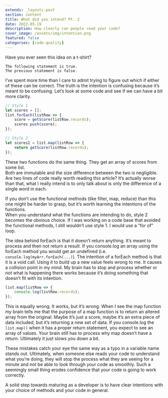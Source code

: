 ```yaml
---
extends: _layouts.post
section: content
title: What did you intend? Pt. 2
date: 2022-05-19
description: How clearly can people read your code?
cover_image: /assets/img/intention.png
featured: false
categories: [code-quality]
---
```


Have you ever seen this idea on a t-shirt?

```
The following statement is true.
The previous statement is false.
```

I’ve spent more time than I care to admit trying to figure out which if either of these can be correct.  The truth is the intention is confusing because it’s meant to be confusing.  Let’s look at some code and see if we can have a bit more clarity.

```jsx
// Style 1
let scores = [];
list.forEach(listRow => {
	score = getScore(listRow.records);
    scores.push(score);
});

// Style 2
let scores2 = list.map(listRow => {
    return getScore(listRow.records);
});
```

These two functions do the same thing.  They get an array of scores from some list.  
Both are immutable and the size difference between the two is negligible.   Are two 
lines of code really worth reading this article?  It’s actually worse than that, 
what I really intend is to only talk about is only the difference of a single word 
in each.

If you don’t use the functional methods (like filter, map, reduce) than this one 
might be harder to grasp, but it’s worth learning the intentions of the functions.  
When you understand what the functions are intending to do, style 2 becomes the 
obvious choice.  If I was working on a code base that avoided the functional 
methods, I still wouldn’t use style 1.  I would use a “for of” loop.

The idea behind forEach is that it doesn’t return anything.  It’s meant to process and 
then not return a result.  If you console.log an array using the forEach method you 
would get an undefined (i.e. `console.log(myArr.forEach(...)`).  The intention of a forEach method is that it is a void call. 
Using it to build up a new value feels wrong to me.  It causes a collision point in 
my mind.  My brain has to stop and process whether or not what is happening there 
works because it’s doing something that doesn’t fit with its intention.

```jsx
list.map(listRow => {
	console.log(listRow.records);
});
```

This is equally wrong.  It works, but it’s wrong.  When I see the map function my 
brain tells me that the purpose of a map function is to return an altered array 
from the original.  Maybe it’s just a score, maybe it’s an extra piece of data 
included, but it’s returning a new set of data.  If you console.log the 
`list.map()` when it has a proper return statement, you expect to see an array 
of values.  Your brain still has to process why map doesn’t have a return.
Ultimately it just slows you down a bit.

These mistakes catch your eye the same way as a typo in a variable name stands 
out.  Ultimately, when someone else reads your code to understand what you’re 
doing, they will stop the process what they are seeing for a minute and not be 
able to look through your code as smoothly.  Such a seemingly small thing erodes 
confidence that your code is going to work correctly.

A solid step towards maturing as a developer is to have clear intentions with 
your choice of methods and your code in general.
